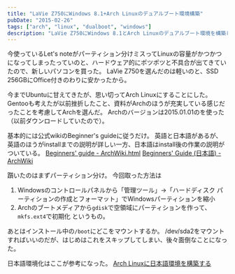 ```yaml
---
title: "LaVie Z750にWindows 8.1+Arch Linuxのデュアルブート環境構築"
pubDate: "2015-02-26"
tags: ["arch", "linux", "dualboot", "windows"]
description: "LaVie Z750にWindows 8.1とArch Linuxのデュアルブート環境を構築した手順"
---
```


今使っているLet's noteがパーティション分けミスってLinuxの容量がかつかつになってしまったっていのと、ハードウェア的にポツポツと不具合が出てきていたので、新しいパソコンを買った。
LaVie Z750を選んだのは軽いのと、SSD 256GBにOffice付きのわりに安かったから。

今までUbuntuに甘えてきたが、思い切ってArch Linuxにすることにした。
Gentooも考えたが以前挫折したこと、資料がArchのほうが充実している感じだったことを考慮してArchを選んだ。
Archのバージョンは2015.01.01のを使った（以前ダウンロードしていたので）。

基本的には公式wikiのBeginner's guideに従うだけ。
英語と日本語があるが、英語のほうがinstallまでの説明が詳しい一方、日本語はinstall後の作業の説明がついている。 
[Beginners' guide - ArchWiki.html](https://wiki.archlinux.org/index.php/Beginners%27_guide) 
[Beginners' Guide (日本語) - ArchWiki](https://wiki.archlinux.org/index.php/Beginners%27_Guide_%28%E6%97%A5%E6%9C%AC%E8%AA%9E%29) 

躓いたのはまずパーティション分け。
今回取った方法は
1. Windowsのコントロールパネルから「管理ツール」→「ハードディスク パーティションの作成とフォーマット」でWindowsパーティションを縮小
1. Archのブートメディアから`gdisk`で空領域にパーティションを作って、`mkfs.ext4`で初期化
というもの。

あとはインストール中の`/boot`にどこをマウントするか。
/dev/sda2をマウントすればいいのだが、はじめはこれをスキップしてしまい、後々面倒なことになった。

日本語環境化はここが参考になった。
[Arch Linuxに日本語環境を構築する](http://note.kurodigi.com/post-0-19/)
